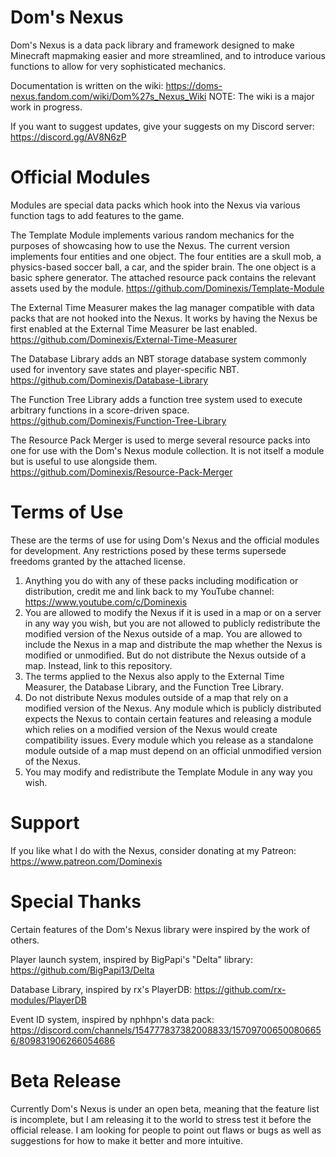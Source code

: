 # Dom's Nexus
Dom's Nexus is a data pack library and framework designed to make Minecraft mapmaking easier and more streamlined, and to introduce various functions to allow for very sophisticated mechanics.

Documentation is written on the wiki: https://doms-nexus.fandom.com/wiki/Dom%27s_Nexus_Wiki
NOTE: The wiki is a major work in progress.

If you want to suggest updates, give your suggests on my Discord server: https://discord.gg/AV8N6zP

# Official Modules
Modules are special data packs which hook into the Nexus via various function tags to add features to the game.

The Template Module implements various random mechanics for the purposes of showcasing how to use the Nexus. The current version implements four entities and one object. The four entities are a skull mob, a physics-based soccer ball, a car, and the spider brain. The one object is a basic sphere generator. The attached resource pack contains the relevant assets used by the module.
https://github.com/Dominexis/Template-Module

The External Time Measurer makes the lag manager compatible with data packs that are not hooked into the Nexus. It works by having the Nexus be first enabled at the External Time Measurer be last enabled.
https://github.com/Dominexis/External-Time-Measurer

The Database Library adds an NBT storage database system commonly used for inventory save states and player-specific NBT.
https://github.com/Dominexis/Database-Library

The Function Tree Library adds a function tree system used to execute arbitrary functions in a score-driven space.
https://github.com/Dominexis/Function-Tree-Library

The Resource Pack Merger is used to merge several resource packs into one for use with the Dom's Nexus module collection. It is not itself a module but is useful to use alongside them.
https://github.com/Dominexis/Resource-Pack-Merger

# Terms of Use
These are the terms of use for using Dom's Nexus and the official modules for development. Any restrictions posed by these terms supersede freedoms granted by the attached license.
1) Anything you do with any of these packs including modification or distribution, credit me and link back to my YouTube channel: https://www.youtube.com/c/Dominexis
2) You are allowed to modify the Nexus if it is used in a map or on a server in any way you wish, but you are not allowed to publicly redistribute the modified version of the Nexus outside of a map. You are allowed to include the Nexus in a map and distribute the map whether the Nexus is modified or unmodified. But do not distribute the Nexus outside of a map. Instead, link to this repository.
3) The terms applied to the Nexus also apply to the External Time Measurer, the Database Library, and the Function Tree Library.
4) Do not distribute Nexus modules outside of a map that rely on a modified version of the Nexus. Any module which is publicly distributed expects the Nexus to contain certain features and releasing a module which relies on a modified version of the Nexus would create compatibility issues. Every module which you release as a standalone module outside of a map must depend on an official unmodified version of the Nexus.
5) You may modify and redistribute the Template Module in any way you wish.

# Support
If you like what I do with the Nexus, consider donating at my Patreon: https://www.patreon.com/Dominexis

# Special Thanks
Certain features of the Dom's Nexus library were inspired by the work of others.

Player launch system, inspired by BigPapi's "Delta" library: https://github.com/BigPapi13/Delta

Database Library, inspired by rx's PlayerDB: https://github.com/rx-modules/PlayerDB

Event ID system, inspired by nphhpn's data pack: https://discord.com/channels/154777837382008833/157097006500806656/809831906266054686

# Beta Release
Currently Dom's Nexus is under an open beta, meaning that the feature list is incomplete, but I am releasing it to the world to stress test it before the official release. I am looking for people to point out flaws or bugs as well as suggestions for how to make it better and more intuitive.
